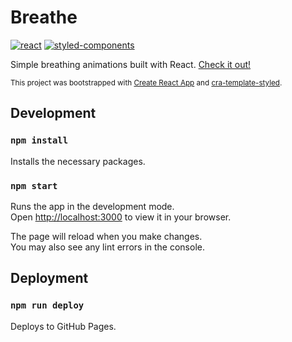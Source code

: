 # Breathe

[![react](https://img.shields.io/badge/React-282c34?logo=react&style=for-the-badge)](https://reactjs.org)
[![styled-components](https://img.shields.io/badge/styled%20components-000000?logo=styledcomponents&style=for-the-badge)](https://styled-components.com)

Simple breathing animations built with React. [Check it out!](https://breathe.taavola.dev)

<sub>This project was bootstrapped with [Create React App](https://github.com/facebook/create-react-app) and [cra-template-styled](https://github.com/jtaavola/cra-templates/tree/main/cra-template-styled).</sub>

## Development

### `npm install`

Installs the necessary packages.

### `npm start`

Runs the app in the development mode.\
Open [http://localhost:3000](http://localhost:3000) to view it in your browser.

The page will reload when you make changes.\
You may also see any lint errors in the console.

## Deployment

### `npm run deploy`

Deploys to GitHub Pages.
